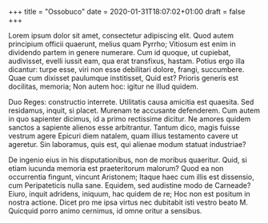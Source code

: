 +++
title = "Ossobuco"
date = 2020-01-31T18:07:02+01:00
draft = false
+++

Lorem ipsum dolor sit amet, consectetur adipiscing elit. Quod autem
principium officii quaerunt, melius quam Pyrrho; Vitiosum est enim in
dividendo partem in genere numerare. Cum id quoque, ut cupiebat,
audivisset, evelli iussit eam, qua erat transfixus, hastam. Potius
ergo illa dicantur: turpe esse, viri non esse debilitari dolore,
frangi, succumbere. Quae cum dixisset paulumque institisset, Quid est?
Prioris generis est docilitas, memoria; Non autem hoc: igitur ne illud
quidem.

Duo Reges: constructio interrete. Utilitatis causa amicitia est
quaesita. Sed residamus, inquit, si placet. Murenam te accusante
defenderem. Cum autem in quo sapienter dicimus, id a primo rectissime
dicitur. Ne amores quidem sanctos a sapiente alienos esse
arbitrantur. Tantum dico, magis fuisse vestrum agere Epicuri diem
natalem, quam illius testamento cavere ut ageretur. Sin laboramus,
quis est, qui alienae modum statuat industriae?

De ingenio eius in his disputationibus, non de moribus
quaeritur. Quid, si etiam iucunda memoria est praeteritorum malorum?
Quod ea non occurrentia fingunt, vincunt Aristonem; Itaque haec cum
illis est dissensio, cum Peripateticis nulla sane. Equidem, sed
audistine modo de Carneade? Eiuro, inquit adridens, iniquum, hac
quidem de re; Hoc non est positum in nostra actione. Dicet pro me ipsa
virtus nec dubitabit isti vestro beato M. Quicquid porro animo
cernimus, id omne oritur a sensibus.
